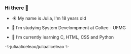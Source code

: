 ### Hi there :sunflower:

- :sunny: My name is Julia, I'm 18 years old

- 🔭 I’m studying System Develompment at Coltec - UFMG

- 🌱 I’m currently learning C, HTML, CSS and Python


-✨juliaaliceleao/juliaaliceleao ✨
